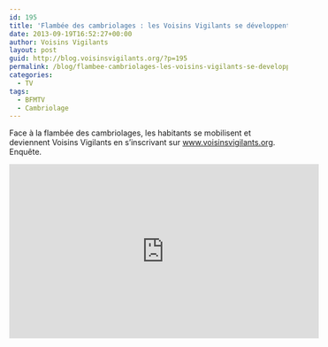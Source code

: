 ```yaml
---
id: 195
title: 'Flambée des cambriolages : les Voisins Vigilants se développent'
date: 2013-09-19T16:52:27+00:00
author: Voisins Vigilants
layout: post
guid: http://blog.voisinsvigilants.org/?p=195
permalink: /blog/flambee-cambriolages-les-voisins-vigilants-se-developpent/
categories:
  - TV
tags:
  - BFMTV
  - Cambriolage
---
```

Face à la flambée des cambriolages, les habitants se mobilisent et deviennent Voisins Vigilants en s&rsquo;inscrivant sur www.voisinsvigilants.org. Enquête.

<iframe width="560" height="315" src="https://www.youtube.com/embed/JXa16hL432A" frameborder="0" allow="accelerometer; autoplay; encrypted-media; gyroscope; picture-in-picture" allowfullscreen></iframe>
